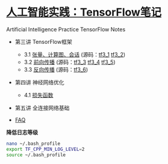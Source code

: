 # [人工智能实践：TensorFlow笔记](https://www.icourse163.org/course/PKU-1002536002)
  Artificial Intelligence Practice TensorFlow Notes

* 第三讲  TensorFlow框架
    * 3.1 [张量、计算图、会话](http://nbviewer.jupyter.org/github/wang-junjian/artificial-intelligence-practice-tensorflow-notes/blob/master/3.1_tensor_graph_session.ipynb) (源码：[tf3_1](source_code/tf3_1.py) [tf3_2](source_code/tf3_2.py))
    * 3.2 [前向传播](http://nbviewer.jupyter.org/github/wang-junjian/artificial-intelligence-practice-tensorflow-notes/blob/master/3.2_forward_propagation.ipynb) (源码：[tf3_3](source_code/tf3_3.py) [tf3_4](source_code/tf3_4.py) [tf3_5](source_code/tf3_5.py))
    * 3.3 [反向传播](http://nbviewer.jupyter.org/github/wang-junjian/artificial-intelligence-practice-tensorflow-notes/blob/master/3.3_backward_propagation.ipynb) (源码：[tf3_6](source_code/tf3_6.py))
* 第四讲 神经网络优化
    * 4.1 [损失函数](http://nbviewer.jupyter.org/github/wang-junjian/artificial-intelligence-practice-tensorflow-notes/blob/master/4.1_loss_function.ipynb)
* 第五讲 全连接网络基础

* [FAQ](faq/)

**降低日志等级**
``` bash
nano ~/.bash_profile
export TF_CPP_MIN_LOG_LEVEL=2
source ~/.bash_profile
```
